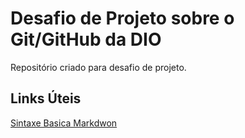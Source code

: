 # Desafio de Projeto sobre o Git/GitHub da DIO
Repositório criado para desafio de projeto.

## Links Úteis
[Sintaxe Basica Markdwon](https://www.markdownguide.org/basic-syntax/)

